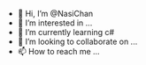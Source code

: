 - 👋 Hi, I’m @NasiChan
- 👀 I’m interested in ...
- 🌱 I’m currently learning c# 
- 💞️ I’m looking to collaborate on ...
- 📫 How to reach me ...

<!---
NasiChan/NasiChan is a ✨ special ✨ repository because its `README.md` (this file) appears on your GitHub profile.
You can click the Preview link to take a look at your changes.
--->
